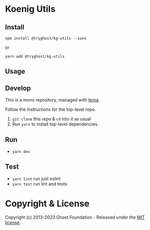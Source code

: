 # Koenig Utils

## Install

`npm install @tryghost/kg-utils --save`

or

`yarn add @tryghost/kg-utils`


## Usage


## Develop

This is a mono repository, managed with [lerna](https://lernajs.io/).

Follow the instructions for the top-level repo.
1. `git clone` this repo & `cd` into it as usual
2. Run `yarn` to install top-level dependencies.


## Run

- `yarn dev`


## Test

- `yarn lint` run just eslint
- `yarn test` run lint and tests




# Copyright & License 

Copyright (c) 2013-2023 Ghost Foundation - Released under the [MIT license](LICENSE).